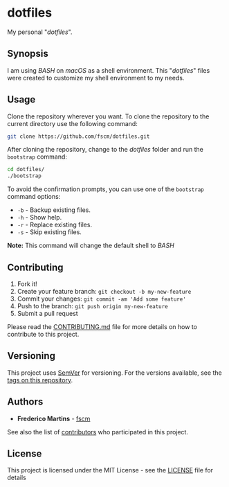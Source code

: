 # dotfiles

My personal "*dotfiles*".

## Synopsis

I am using *BASH* on *macOS* as a shell environment. This "*dotfiles*" files
were created to customize my shell environment to my needs.

## Usage

Clone the repository wherever you want. To clone the repository to the current
directory use the following command:

```sh
git clone https://github.com/fscm/dotfiles.git
```

After cloning the repository, change to the *dotfiles* folder and run the
`bootstrap` command:

```sh
cd dotfiles/
./bootstrap
```

To avoid the confirmation prompts, you can use one of the `bootstrap` command
options:

* `-b` - Backup existing files.
* `-h` - Show help.
* `-r` - Replace existing files.
* `-s` - Skip existing files.

**Note:** This command will change the default shell to *BASH*

## Contributing

1. Fork it!
2. Create your feature branch: `git checkout -b my-new-feature`
3. Commit your changes: `git commit -am 'Add some feature'`
4. Push to the branch: `git push origin my-new-feature`
5. Submit a pull request

Please read the [CONTRIBUTING.md](CONTRIBUTING.md) file for more details on how
to contribute to this project.

## Versioning

This project uses [SemVer](http://semver.org/) for versioning. For the versions
available, see the [tags on this repository](https://github.com/fscm/dotfiles/tags).

## Authors

* **Frederico Martins** - [fscm](https://github.com/fscm)

See also the list of [contributors](https://github.com/fscm/dotfiles/contributors)
who participated in this project.

## License

This project is licensed under the MIT License - see the [LICENSE](LICENSE)
file for details
